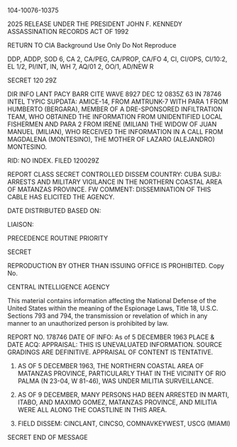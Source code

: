 104-10076-10375

2025 RELEASE UNDER THE PRESIDENT JOHN F. KENNEDY ASSASSINATION RECORDS ACT OF 1992

RETURN TO CIA
Background Use Only
Do Not Reproduce

DDP, ADDP, SOD 6, CA 2, CA/PEG, CA/PROP, CA/FO 4,
CI, CI/OPS, CI/10:2, EL 1/2, PI/INT, IN, WH 7,
AQ/01 2, OO/1, AD/NEW R

SECRET 120 29Z

DIR INFO LANT PACY BARR CITE WAVE 8927
DEC 12 0835Z 63 IN 78746
INTEL TYPIC
SUPDATA: AMICE-14, FROM AMTRUNK-7 WITH PARA 1 FROM HUMBERTO (BERGARA), MEMBER OF A DRE-SPONSORED INFILTRATION TEAM, WHO OBTAINED
THE INFORMATION FROM UNIDENTIFIED LOCAL FISHERMEN AND PARA 2 FROM
IRENE (MILIAN) THE WIDOW OF JUAN MANUEL (MILIAN), WHO RECEIVED THE
INFORMATION IN A CALL FROM MAGDALENA (MONTESINO), THE MOTHER OF LAZARO (ALEJANDRO) MONTESINO.

RID: NO INDEX. FILED 120029Z

REPORT CLASS SECRET CONTROLLED DISSEM
COUNTRY: CUBA
SUBJ: ARRESTS AND MILITARY VIGILANCE IN THE NORTHERN COASTAL AREA OF MATANZAS PROVINCE.
FW COMMENT: DISSEMINATION OF THIS CABLE HAS ELICITED THE AGENCY.

DATE DISTRIBUTED BASED ON:

LIAISON:

PRECEDENCE ROUTINE
PRIORITY

SECRET

REPRODUCTION BY OTHER THAN ISSUING OFFICE IS PROHIBITED.
Copy No.

CENTRAL INTELLIGENCE AGENCY

This material contains information affecting the National Defense of the United States within the meaning of the Espionage Laws, Title 18, U.S.C. Sections 793 and 794, the transmission or revelation of which in any manner to an unauthorized person is prohibited by law.

REPORT NO. 178746
DATE OF INFO: As of 5 DECEMBER 1963
PLACE & DATE ACQ:
APPRAISAL: THIS IS UNEVALUATED INFORMATION. SOURCE GRADINGS ARE DEFINITIVE. APPRAISAL OF CONTENT IS TENTATIVE.

1. AS OF 5 DECEMBER 1963, THE NORTHERN COASTAL AREA OF MATANZAS PROVINCE, PARTICULARLY THAT IN THE VICINITY OF RIO PALMA (N 23-04, W 81-46), WAS UNDER MILITIA SURVEILLANCE.

2. AS OF 9 DECEMBER, MANY PERSONS HAD BEEN ARRESTED IN MARTI, ITABO, AND MAXIMO GOMEZ, MATANZAS PROVINCE, AND MILITIA WERE ALL ALONG THE COASTLINE IN THIS AREA.

3. FIELD DISSEM: CINCLANT, CINCSO, COMNAVKEYWEST, USCG (MIAMI)

SECRET
END OF MESSAGE
